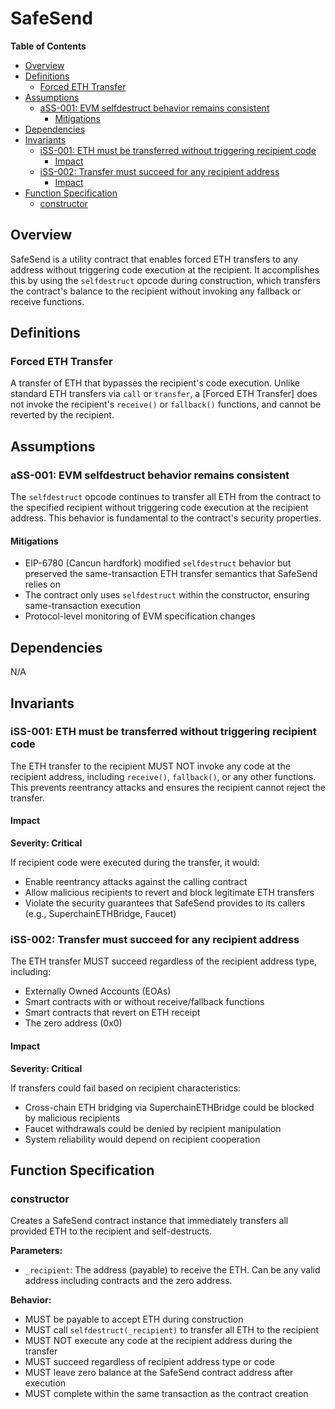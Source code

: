 # SafeSend

<!-- START doctoc generated TOC please keep comment here to allow auto update -->
<!-- DON'T EDIT THIS SECTION, INSTEAD RE-RUN doctoc TO UPDATE -->
**Table of Contents**

- [Overview](#overview)
- [Definitions](#definitions)
  - [Forced ETH Transfer](#forced-eth-transfer)
- [Assumptions](#assumptions)
  - [aSS-001: EVM selfdestruct behavior remains consistent](#ass-001-evm-selfdestruct-behavior-remains-consistent)
    - [Mitigations](#mitigations)
- [Dependencies](#dependencies)
- [Invariants](#invariants)
  - [iSS-001: ETH must be transferred without triggering recipient code](#iss-001-eth-must-be-transferred-without-triggering-recipient-code)
    - [Impact](#impact)
  - [iSS-002: Transfer must succeed for any recipient address](#iss-002-transfer-must-succeed-for-any-recipient-address)
    - [Impact](#impact-1)
- [Function Specification](#function-specification)
  - [constructor](#constructor)

<!-- END doctoc generated TOC please keep comment here to allow auto update -->

## Overview

SafeSend is a utility contract that enables forced ETH transfers to any address without triggering code
execution at the recipient. It accomplishes this by using the `selfdestruct` opcode during construction,
which transfers the contract's balance to the recipient without invoking any fallback or receive functions.

## Definitions

### Forced ETH Transfer

A transfer of ETH that bypasses the recipient's code execution. Unlike standard ETH transfers via `call` or
`transfer`, a [Forced ETH Transfer] does not invoke the recipient's `receive()` or `fallback()` functions,
and cannot be reverted by the recipient.

## Assumptions

### aSS-001: EVM selfdestruct behavior remains consistent

The `selfdestruct` opcode continues to transfer all ETH from the contract to the specified recipient without
triggering code execution at the recipient address. This behavior is fundamental to the contract's security
properties.

#### Mitigations

- EIP-6780 (Cancun hardfork) modified `selfdestruct` behavior but preserved the same-transaction ETH transfer
  semantics that SafeSend relies on
- The contract only uses `selfdestruct` within the constructor, ensuring same-transaction execution
- Protocol-level monitoring of EVM specification changes

## Dependencies

N/A

## Invariants

### iSS-001: ETH must be transferred without triggering recipient code

The ETH transfer to the recipient MUST NOT invoke any code at the recipient address, including `receive()`,
`fallback()`, or any other functions. This prevents reentrancy attacks and ensures the recipient cannot
reject the transfer.

#### Impact

**Severity: Critical**

If recipient code were executed during the transfer, it would:
- Enable reentrancy attacks against the calling contract
- Allow malicious recipients to revert and block legitimate ETH transfers
- Violate the security guarantees that SafeSend provides to its callers (e.g., SuperchainETHBridge, Faucet)

### iSS-002: Transfer must succeed for any recipient address

The ETH transfer MUST succeed regardless of the recipient address type, including:
- Externally Owned Accounts (EOAs)
- Smart contracts with or without receive/fallback functions
- Smart contracts that revert on ETH receipt
- The zero address (0x0)

#### Impact

**Severity: Critical**

If transfers could fail based on recipient characteristics:
- Cross-chain ETH bridging via SuperchainETHBridge could be blocked by malicious recipients
- Faucet withdrawals could be denied by recipient manipulation
- System reliability would depend on recipient cooperation

## Function Specification

### constructor

Creates a SafeSend contract instance that immediately transfers all provided ETH to the recipient and
self-destructs.

**Parameters:**

- `_recipient`: The address (payable) to receive the ETH. Can be any valid address including contracts and
  the zero address.

**Behavior:**
- MUST be payable to accept ETH during construction
- MUST call `selfdestruct(_recipient)` to transfer all ETH to the recipient
- MUST NOT execute any code at the recipient address during the transfer
- MUST succeed regardless of recipient address type or code
- MUST leave zero balance at the SafeSend contract address after execution
- MUST complete within the same transaction as the contract creation
